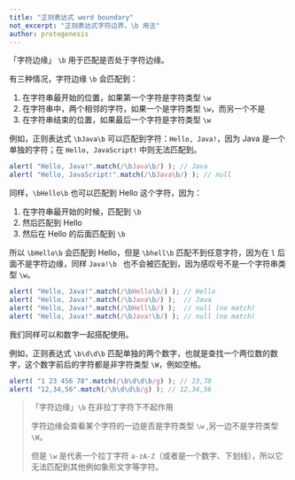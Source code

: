 ```yaml
---
title: "正则表达式 word boundary"
not_excerpt: "正则表达式字符边界，\b 用法"
author: protogenesis
---
```


「字符边缘」 ```\b``` 用于匹配是否处于字符边缘。

有三种情况，字符边缘 ```\b``` 会匹配到：

1. 在字符串最开始的位置，如果第一个字符是字符类型 ```\w```
2. 在字符串中，两个相邻的字符，如果一个是字符类型 ```\w```，而另一个不是
3. 在字符串结束的位置，如果最后一个字符是字符类型 ```\w```

例如，正则表达式 ```\bJava\b``` 可以匹配到字符：```Hello, Java!```，因为 Java 是一个单独的字符；在 ```Hello, JavaScript!``` 中则无法匹配到。

```js
alert( "Hello, Java!".match(/\bJava\b/) ); // Java
alert( "Hello, JavaScript!".match(/\bJava\b/) ); // null
```

同样，```\bHello\b``` 也可以匹配到 Hello 这个字符，因为：

1. 在字符串最开始的时候，匹配到 ```\b```
2. 然后匹配到 Hello
3. 然后在 Hello 的后面匹配到 ```\b```

所以 ```\bHello\b``` 会匹配到 Hello，但是 ```\bhell\b``` 匹配不到任意字符，因为在 ```l``` 后面不是字符边缘，同样 ```Java!\b ``` 也不会被匹配到，因为感叹号不是一个字符串类型 ```\w```。

```js
alert( "Hello, Java!".match(/\bHello\b/) ); // Hello
alert( "Hello, Java!".match(/\bJava\b/) );  // Java
alert( "Hello, Java!".match(/\bHell\b/) );  // null (no match)
alert( "Hello, Java!".match(/\bJava!\b/) ); // null (no match)
```

我们同样可以和数字一起搭配使用。

例如，正则表达式 ```\b\d\d\b``` 匹配单独的两个数字，也就是查找一个两位数的数字，这个数字前后的字符都是非字符类型 ```\W```，例如空格。

```js
alert( "1 23 456 78".match(/\b\d\d\b/g) ); // 23,78
alert( "12,34,56".match(/\b\d\d\b/g) ); // 12,34,56
```

>「字符边缘」```\b``` 在非拉丁字符下不起作用
>
>字符边缘会查看某个字符的一边是否是字符类型 ```\w``` ,另一边不是字符类型 ```\W```。
>
>但是 ```\w``` 是代表一个拉丁字符 ```a-zA-Z```（或者是一个数字、下划线），所以它无法匹配到其他例如象形文字等字符。

